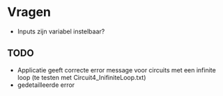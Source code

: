# Vragen

- Inputs zijn variabel instelbaar?


## TODO
- Applicatie geeft correcte error message voor circuits met een infinite loop (te testen met Circuit4_InifiniteLoop.txt)
- gedetailleerde error